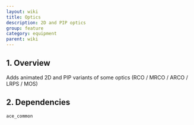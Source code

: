 ```yaml
---
layout: wiki
title: Optics
description: 2D and PIP optics
group: feature
category: equipment
parent: wiki
---
```


## 1. Overview

Adds animated 2D and PIP variants of some optics (RCO / MRCO / ARCO / LRPS / MOS)

## 2. Dependencies

`ace_common`
